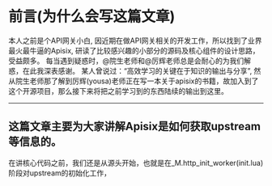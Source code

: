 # 前言(为什么会写这篇文章)
本人之前是个API网关小白, 因近期在做API网关相关的开发工作，所以找到了业界最火最牛逼的Apisix, 研读了比较感兴趣的小部分的源码及核心组件的设计思路，受益颇多。 每当遇到疑惑时，@院生老师和@厉辉老师总是会耐心的为我们解惑，在此我深表感谢。 某人曾说过：“高效学习的关键在于知识的输出与分享”, 然从院生老师那了解到厉辉(yousa)老师正在写一本关于apisix的书籍，故加入到了这个开源项目，那么接下来将把之前学习到的东西陆续的输出到这里。

---
## 这篇文章主要为大家讲解Apisix是如何获取upstream等信息的。
在讲核心代码之前，我们还是从源头开始，也就是在_M.http_init_worker(init.lua)阶段对upstream的初始化工作，

